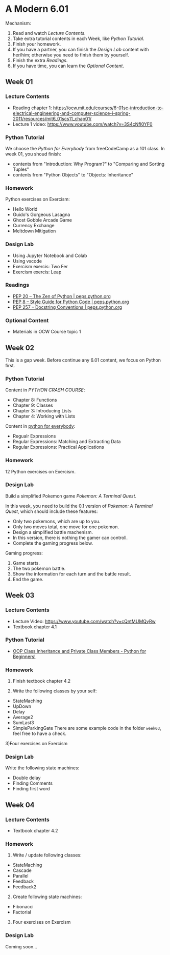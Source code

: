 # A Modern 6.01
Mechanism:
1. Read and watch *Lecture Contents*.
2. Take extra tutorial contents in each Week, like *Python Tutorial*.
3. Finish your homework.
4. If you have a partner, you can finish the *Design Lab* content  with her/him; otherwise you need to finish them by yourself.
5. Finish the extra *Readings*.
6. If you have time, you can learn the *Optional Content*.

## Week 01
### Lecture Contents
- Reading chapter 1: https://ocw.mit.edu/courses/6-01sc-introduction-to-electrical-engineering-and-computer-science-i-spring-2011/resources/mit6_01scs11_chap01/
- Lecture 1 video: https://www.youtube.com/watch?v=3S4cNfl0YF0

### Python Tutorial
We choose the *Python for Everybody* from freeCodeCamp as a 101 class. In week 01, you shoud finish:
- contents from "Introduction: Why Program?" to "Comparing and Sorting Tuples"
- contents from "Python Objects" to "Objects: Inheritance"

### Homework
Python exercises on Exercism:
- Hello World
- Guido's Gorgeous Lasagna
- Ghost Gobble Arcade Game
- Currency Exchange
- Meltdown Mitigation

### Design Lab
- Using Jupyter Notebook and Colab
- Using vscode
- Exercism exercis: Two Fer
- Exercism exercis: Leap

### Readings
- [PEP 20 – The Zen of Python | peps.python.org](https://peps.python.org/pep-0020/)
- [PEP 8 – Style Guide for Python Code | peps.python.org](https://peps.python.org/pep-0008/)
- [PEP 257 – Docstring Conventions | peps.python.org](https://peps.python.org/pep-0257/)

### Optional Content
- Materials in OCW Course topic 1

## Week 02
This is a gap week. Before continue any 6.01 content, we focus on Python first.

### Python Tutorial
Content in *PYTHON CRASH COURSE*:
- Chapter 8: Functions
- Chapter 9: Classes
- Chapter 3: Introducing Lists
- Chapter 4: Working with Lists

Content in [python for everybody](https://www.freecodecamp.org/learn/scientific-computing-with-python/#python-for-everybody):
- Regualr Expressions
- Regular Expressions: Matching and Extracting Data
- Regular Expressions: Practical Applications

### Homework
12 Python exercises on Exercism.

### Design Lab
Build a simplified Pokemon game *Pokemon: A Terminal Quest*.

In this week, you need to build the 0.1 version of *Pokemon: A Terminal Quest*, which should include these features:
- Only two pokemons, which are up to you.
- Only two moves total, one move for one pokemon.
- Design a simplified battle machenism.
- In this version, there is nothing the gamer can controll.
- Complete the gaming progress below.

Gaming progress:
1. Game starts.
2. The two pokemon battle.
3. Show the information for each turn and the battle result.
4. End the game.

## Week 03

### Lecture Contents
- Lecture Video: https://www.youtube.com/watch?v=cQntMUMQyRw
- Textbook chapter 4.1

### Python Tutorial
- [OOP Class Inheritance and Private Class Members - Python for Beginners!](https://www.youtube.com/watch?v=6c6NYPjO_rI)

### Homework
1) Finish textbook chapter 4.2

2) Write the following classes by your self:
- StateMaching
- UpDown
- Delay
- Average2
- SumLast3
- SimpleParkingGate
There are some example code in the folder `week03`, feel free to have a check.

3)Four exercises on Exercism

### Design Lab
Write the following state machines:
- Double delay
- Finding Comments
- Finding first word

## Week 04

### Lecture Contents
- Textbook chapter 4.2

### Homework
1) Write / update following classes:
- StateMaching
- Cascade
- Parallel
- Feedback
- Feedback2

2) Create following state machines:
- Fibonacci
- Factorial

3) Four exercises on Exercism

### Design Lab
Coming soon...